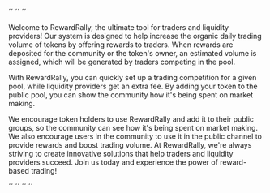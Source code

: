 

´´
´´
´´

Welcome to RewardRally, the ultimate tool for traders and liquidity providers! Our system is designed to help increase the organic daily trading volume of tokens by offering rewards to traders. When rewards are deposited for the community or the token's owner, an estimated volume is assigned, which will be generated by traders competing in the pool.

With RewardRally, you can quickly set up a trading competition for a given pool, while liquidity providers get an extra fee. By adding your token to the public pool, you can show the community how it's being spent on market making.

We encourage token holders to use RewardRally and add it to their public groups, so the community can see how it's being spent on market making. We also encourage users in the community to use it in the public channel to provide rewards and boost trading volume.
At RewardRally, we're always striving to create innovative solutions that help traders and liquidity providers succeed. Join us today and experience the power of reward-based trading!

´´
´´
´´
´´
